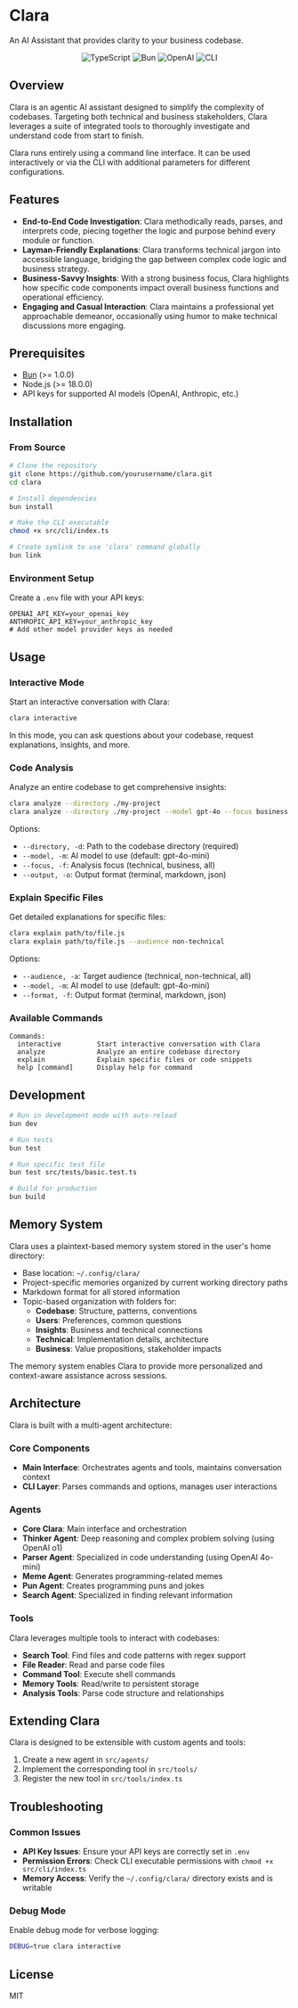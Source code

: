 # Clara

An AI Assistant that provides clarity to your business codebase.

<p align="center">
  <img src="https://img.shields.io/badge/TypeScript-007ACC?style=for-the-badge&logo=typescript&logoColor=white" alt="TypeScript">
  <img src="https://img.shields.io/badge/Bun-black?style=for-the-badge&logo=bun&logoColor=white" alt="Bun">
  <img src="https://img.shields.io/badge/OpenAI-412991?style=for-the-badge&logo=openai&logoColor=white" alt="OpenAI">
  <img src="https://img.shields.io/badge/CLI-100000?style=for-the-badge" alt="CLI">
</p>

## Overview

Clara is an agentic AI assistant designed to simplify the complexity of codebases. Targeting both technical and business stakeholders, Clara leverages a suite of integrated tools to thoroughly investigate and understand code from start to finish.

Clara runs entirely using a command line interface. It can be used interactively or via the CLI with additional parameters for different configurations.

## Features

- **End-to-End Code Investigation**: Clara methodically reads, parses, and interprets code, piecing together the logic and purpose behind every module or function.
- **Layman-Friendly Explanations**: Clara transforms technical jargon into accessible language, bridging the gap between complex code logic and business strategy.
- **Business-Savvy Insights**: With a strong business focus, Clara highlights how specific code components impact overall business functions and operational efficiency.
- **Engaging and Casual Interaction**: Clara maintains a professional yet approachable demeanor, occasionally using humor to make technical discussions more engaging.

## Prerequisites

- [Bun](https://bun.sh) (>= 1.0.0)
- Node.js (>= 18.0.0)
- API keys for supported AI models (OpenAI, Anthropic, etc.)

## Installation

### From Source

```bash
# Clone the repository
git clone https://github.com/yourusername/clara.git
cd clara

# Install dependencies
bun install

# Make the CLI executable
chmod +x src/cli/index.ts

# Create symlink to use 'clara' command globally
bun link
```

### Environment Setup

Create a `.env` file with your API keys:

```
OPENAI_API_KEY=your_openai_key
ANTHROPIC_API_KEY=your_anthropic_key
# Add other model provider keys as needed
```

## Usage

### Interactive Mode

Start an interactive conversation with Clara:

```bash
clara interactive
```

In this mode, you can ask questions about your codebase, request explanations, insights, and more.

### Code Analysis

Analyze an entire codebase to get comprehensive insights:

```bash
clara analyze --directory ./my-project
clara analyze --directory ./my-project --model gpt-4o --focus business
```

Options:
- `--directory, -d`: Path to the codebase directory (required)
- `--model, -m`: AI model to use (default: gpt-4o-mini)
- `--focus, -f`: Analysis focus (technical, business, all)
- `--output, -o`: Output format (terminal, markdown, json)

### Explain Specific Files

Get detailed explanations for specific files:

```bash
clara explain path/to/file.js
clara explain path/to/file.js --audience non-technical
```

Options:
- `--audience, -a`: Target audience (technical, non-technical, all)
- `--model, -m`: AI model to use (default: gpt-4o-mini)
- `--format, -f`: Output format (terminal, markdown, json)

### Available Commands

```
Commands:
  interactive         Start interactive conversation with Clara
  analyze             Analyze an entire codebase directory
  explain             Explain specific files or code snippets
  help [command]      Display help for command
```

## Development

```bash
# Run in development mode with auto-reload
bun dev

# Run tests
bun test

# Run specific test file
bun test src/tests/basic.test.ts

# Build for production
bun build
```

## Memory System

Clara uses a plaintext-based memory system stored in the user's home directory:

- Base location: `~/.config/clara/`
- Project-specific memories organized by current working directory paths
- Markdown format for all stored information
- Topic-based organization with folders for:
  - **Codebase**: Structure, patterns, conventions
  - **Users**: Preferences, common questions
  - **Insights**: Business and technical connections
  - **Technical**: Implementation details, architecture
  - **Business**: Value propositions, stakeholder impacts

The memory system enables Clara to provide more personalized and context-aware assistance across sessions.

## Architecture

Clara is built with a multi-agent architecture:

### Core Components

- **Main Interface**: Orchestrates agents and tools, maintains conversation context
- **CLI Layer**: Parses commands and options, manages user interactions

### Agents

- **Core Clara**: Main interface and orchestration
- **Thinker Agent**: Deep reasoning and complex problem solving (using OpenAI o1)
- **Parser Agent**: Specialized in code understanding (using OpenAI 4o-mini)
- **Meme Agent**: Generates programming-related memes
- **Pun Agent**: Creates programming puns and jokes
- **Search Agent**: Specialized in finding relevant information

### Tools

Clara leverages multiple tools to interact with codebases:

- **Search Tool**: Find files and code patterns with regex support
- **File Reader**: Read and parse code files
- **Command Tool**: Execute shell commands
- **Memory Tools**: Read/write to persistent storage
- **Analysis Tools**: Parse code structure and relationships

## Extending Clara

Clara is designed to be extensible with custom agents and tools:

1. Create a new agent in `src/agents/`
2. Implement the corresponding tool in `src/tools/`
3. Register the new tool in `src/tools/index.ts`

## Troubleshooting

### Common Issues

- **API Key Issues**: Ensure your API keys are correctly set in `.env`
- **Permission Errors**: Check CLI executable permissions with `chmod +x src/cli/index.ts`
- **Memory Access**: Verify the `~/.config/clara/` directory exists and is writable

### Debug Mode

Enable debug mode for verbose logging:

```bash
DEBUG=true clara interactive
```

## License

MIT